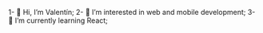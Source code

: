 1- 👋 Hi, I’m Valentín;
2- 👀 I’m interested in web and mobile development;
3- 🌱 I’m currently learning React;
